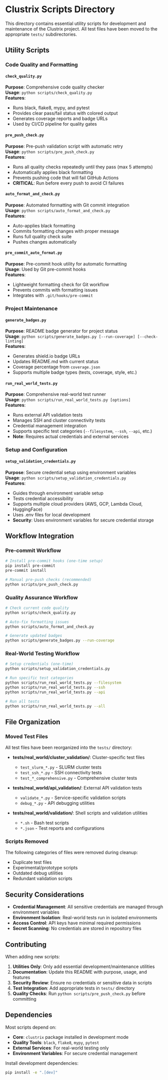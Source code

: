 # Clustrix Scripts Directory

This directory contains essential utility scripts for development and maintenance of the Clustrix project. All test files have been moved to the appropriate `tests/` subdirectories.

## Utility Scripts

### Code Quality and Formatting

#### `check_quality.py` 
**Purpose**: Comprehensive code quality checker  
**Usage**: `python scripts/check_quality.py`  
**Features**: 
- Runs black, flake8, mypy, and pytest
- Provides clear pass/fail status with colored output
- Generates coverage reports and badge URLs
- Used by CI/CD pipeline for quality gates

#### `pre_push_check.py`
**Purpose**: Pre-push validation script with automatic retry  
**Usage**: `python scripts/pre_push_check.py`  
**Features**:
- Runs all quality checks repeatedly until they pass (max 5 attempts)
- Automatically applies black formatting
- Prevents pushing code that will fail GitHub Actions
- **CRITICAL**: Run before every push to avoid CI failures

#### `auto_format_and_check.py`
**Purpose**: Automated formatting with Git commit integration  
**Usage**: `python scripts/auto_format_and_check.py`  
**Features**:
- Auto-applies black formatting
- Commits formatting changes with proper message
- Runs full quality check suite
- Pushes changes automatically

#### `pre_commit_auto_format.py`
**Purpose**: Pre-commit hook utility for automatic formatting  
**Usage**: Used by Git pre-commit hooks  
**Features**:
- Lightweight formatting check for Git workflow
- Prevents commits with formatting issues
- Integrates with `.git/hooks/pre-commit`

### Project Maintenance

#### `generate_badges.py`
**Purpose**: README badge generator for project status  
**Usage**: `python scripts/generate_badges.py [--run-coverage] [--check-linting]`  
**Features**:
- Generates shield.io badge URLs
- Updates README.md with current status
- Coverage percentage from `coverage.json`
- Supports multiple badge types (tests, coverage, style, etc.)

#### `run_real_world_tests.py` 
**Purpose**: Comprehensive real-world test runner  
**Usage**: `python scripts/run_real_world_tests.py [options]`  
**Features**:
- Runs external API validation tests
- Manages SSH and cluster connectivity tests  
- Credential management integration
- Supports specific test categories (`--filesystem`, `--ssh`, `--api`, etc.)
- **Note**: Requires actual credentials and external services

### Setup and Configuration

#### `setup_validation_credentials.py`
**Purpose**: Secure credential setup using environment variables  
**Usage**: `python scripts/setup_validation_credentials.py`  
**Features**:
- Guides through environment variable setup
- Tests credential accessibility
- Supports multiple cloud providers (AWS, GCP, Lambda Cloud, HuggingFace)
- Uses .env files for local development
- **Security**: Uses environment variables for secure credential storage

## Workflow Integration

### Pre-commit Workflow
```bash
# Install pre-commit hooks (one-time setup)
pip install pre-commit
pre-commit install

# Manual pre-push checks (recommended)
python scripts/pre_push_check.py
```

### Quality Assurance Workflow
```bash
# Check current code quality
python scripts/check_quality.py

# Auto-fix formatting issues
python scripts/auto_format_and_check.py  

# Generate updated badges
python scripts/generate_badges.py --run-coverage
```

### Real-World Testing Workflow
```bash
# Setup credentials (one-time)
python scripts/setup_validation_credentials.py

# Run specific test categories
python scripts/run_real_world_tests.py --filesystem
python scripts/run_real_world_tests.py --ssh
python scripts/run_real_world_tests.py --api

# Run all tests
python scripts/run_real_world_tests.py --all
```

## File Organization

### Moved Test Files
All test files have been reorganized into the `tests/` directory:

- **tests/real_world/cluster_validation/**: Cluster-specific test files
  - `test_slurm_*.py` - SLURM cluster tests
  - `test_ssh_*.py` - SSH connectivity tests  
  - `test_*_comprehensive.py` - Comprehensive cluster tests

- **tests/real_world/api_validation/**: External API validation tests
  - `validate_*.py` - Service-specific validation scripts
  - `debug_*.py` - API debugging utilities

- **tests/real_world/validation/**: Shell scripts and validation utilities
  - `*.sh` - Bash test scripts
  - `*.json` - Test reports and configurations

### Scripts Removed
The following categories of files were removed during cleanup:
- Duplicate test files
- Experimental/prototype scripts  
- Outdated debug utilities
- Redundant validation scripts

## Security Considerations

- **Credential Management**: All sensitive credentials are managed through environment variables
- **Environment Isolation**: Real-world tests run in isolated environments
- **Access Control**: API keys have minimal required permissions
- **Secret Scanning**: No credentials are stored in repository files

## Contributing

When adding new scripts:

1. **Utilities Only**: Only add essential development/maintenance utilities
2. **Documentation**: Update this README with purpose, usage, and features
3. **Security Review**: Ensure no credentials or sensitive data in scripts
4. **Test Integration**: Add appropriate tests in `tests/` directory
5. **Quality Checks**: Run `python scripts/pre_push_check.py` before committing

## Dependencies

Most scripts depend on:
- **Core**: `clustrix` package installed in development mode
- **Quality Tools**: `black`, `flake8`, `mypy`, `pytest`
- **External Services**: For real-world testing only
- **Environment Variables**: For secure credential management

Install development dependencies:
```bash
pip install -e ".[dev]"
```